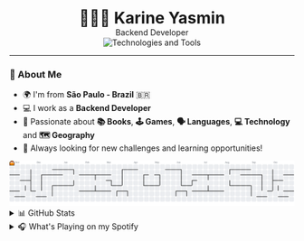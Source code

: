 <div align="center">
<!--   <img src="https://github.com/karineyasmin/karineyasmin/blob/main/lang.gif" alt="Welcome Banner" width="100%"/> -->
  <h1 style="margin: 0;">👩🏻‍💻 Karine Yasmin</h1>
  <p style="margin: 0;">Backend Developer</p>
</div>

<div align="center">
  <img src="https://skillicons.dev/icons?i=cs,dotnet,py,django,flask,fastapi,git,github,docker,rabbitmq,mongodb,mysql,postgres,bash,linux,ubuntu,vscode,postman" alt="Technologies and Tools" style="margin: 0.5px;" />
</div>


---

### 📍 About Me
- 🌍 I'm from **São Paulo - Brazil** 🇧🇷  
- 💻 I work as a **Backend Developer**  
- 💜 Passionate about **📚 Books**, **🕹️ Games**, **🗣️ Languages**, **💻 Technology**  and **🗺️ Geography**
- 🎯 Always looking for new challenges and learning opportunities!
  
<picture>
  <source media="(prefers-color-scheme: dark)" srcset="https://raw.githubusercontent.com/karineyasmin/karineyasmin/output/pacman-contribution-graph-dark.svg">
  <source media="(prefers-color-scheme: light)" srcset="https://raw.githubusercontent.com/karineyasmin/karineyasmin/output/pacman-contribution-graph.svg">
  <img alt="pacman contribution graph" src="https://raw.githubusercontent.com/karineyasmin/karineyasmin/output/pacman-contribution-graph.svg">
</picture>


<details>
  <summary>📊 GitHub Stats</summary>
  <div align="center">
    <img loading="lazy" height="180em" src="https://github-readme-stats.vercel.app/api/top-langs/?username=karineyasmin&layout=compact&langs_count=8&theme=dark" alt="Top Languages"/>
    <br>
    <img loading="lazy" height="180em" src="https://github-readme-stats.vercel.app/api?username=karineyasmin&show_icons=true&theme=dark&include_all_commits=true&count_private=true" alt="GitHub Stats"/>
    <br>
    <img loading="lazy" height="180em" src="https://github-readme-streak-stats.herokuapp.com/?user=karineyasmin&theme=dark" alt="GitHub Streak"/>
  </div>
</details>


<details>
<summary>🎧 What's Playing on my Spotify </summary>
<div align="center">
  <a href="https://spotify-github-profile.kittinanx.com/api/view?uid=kariineyasmin&redirect=true">
    <img loading="lazy" src="https://spotify-github-profile.kittinanx.com/api/view?uid=kariineyasmin&cover_image=true&theme=default&show_offline=false&background_color=121212&interchange=false&bar_color=121212&bar_color_cover=true" alt="Spotify Now Playing"/>
  </a>
</div>
</details>

